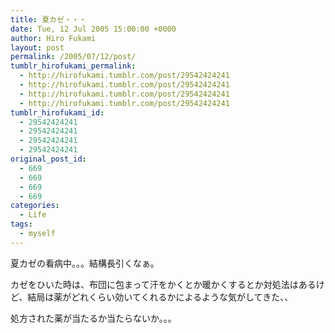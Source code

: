 ```yaml
---
title: 夏カゼ・・・
date: Tue, 12 Jul 2005 15:00:00 +0000
author: Hiro Fukami
layout: post
permalink: /2005/07/12/post/
tumblr_hirofukami_permalink:
  - http://hirofukami.tumblr.com/post/29542424241
  - http://hirofukami.tumblr.com/post/29542424241
  - http://hirofukami.tumblr.com/post/29542424241
  - http://hirofukami.tumblr.com/post/29542424241
tumblr_hirofukami_id:
  - 29542424241
  - 29542424241
  - 29542424241
  - 29542424241
original_post_id:
  - 669
  - 669
  - 669
  - 669
categories:
  - Life
tags:
  - myself
---
```

<div class="section">
  <p>
    夏カゼの看病中。。。結構長引くなぁ。
  </p>
  
  <p>
    カゼをひいた時は、布団に包まって汗をかくとか暖かくするとか対処法はあるけど、結局は薬がどれくらい効いてくれるかによるような気がしてきた、、
  </p>
  
  <p>
    処方された薬が当たるか当たらないか。。。
  </p>
</div>